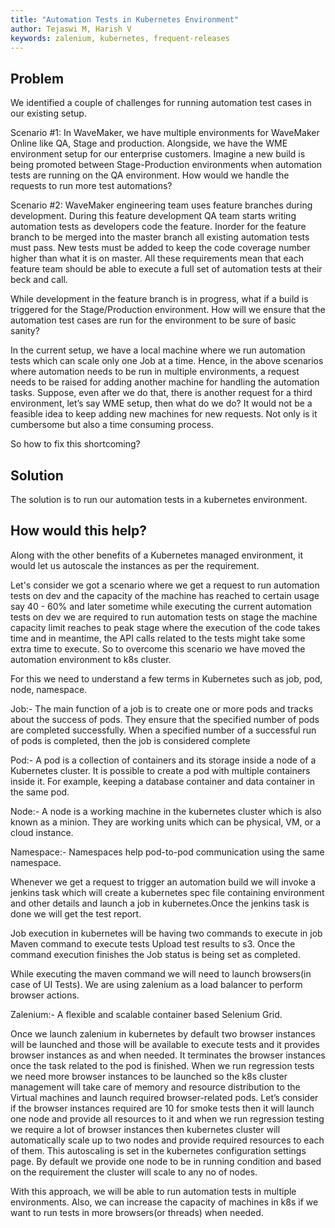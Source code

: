 ```yaml
---
title: "Automation Tests in Kubernetes Environment"
author: Tejaswi M, Harish V
keywords: zalenium, kubernetes, frequent-releases
---
```


## Problem 
We identified a couple of challenges for running automation test cases in our existing setup.

Scenario #1: In WaveMaker, we have multiple environments for WaveMaker Online like QA, Stage and production. Alongside, we have the WME environment setup for our enterprise customers. 
Imagine a new build is being promoted between Stage-Production environments when automation tests are running on the QA environment. How would we handle the requests to run more test automations?

Scenario #2: WaveMaker engineering team uses feature branches during development.
During this feature development QA team starts writing automation tests as developers code the feature. Inorder for the feature branch to be merged into the master branch all existing automation tests must pass. New tests must be added to keep the code coverage number higher than what it is on master. 
All these requirements mean that each feature team should be able to execute a full set of automation tests at their beck and call. 

While development in the feature branch is in progress, what if a build is triggered for the Stage/Production environment.
How will we ensure that the automation test cases are run for the environment to be sure of basic sanity?


<!--truncate-->


In the current setup, we have a local machine where we run automation tests which can scale only one Job at a time. Hence, in the above scenarios where automation needs to be run in multiple environments, a request needs to be raised for adding another machine for handling the automation tasks.
Suppose, even after we do that, there is another request for a third environment, let’s say WME setup, then what do we do?
It would not be a feasible idea to keep adding new machines for new requests. Not only is it cumbersome but also a time consuming process.

So how to fix this shortcoming?


## Solution
The solution is to run our automation tests in a kubernetes environment. 

## How would this help?
Along with the other benefits of a Kubernetes managed environment, it would let us autoscale the instances as per the requirement.


Let's consider we got a scenario where we get a request to run automation tests on dev and the capacity of the machine has reached to certain usage say 40 - 60%  and later sometime while executing the current automation tests on dev we are required to run automation tests on stage the machine capacity limit reaches to peak stage where the execution of the code takes time and in meantime, the API calls related to the tests might take some extra time to execute.
So to overcome this scenario we have moved the automation environment to k8s cluster.

For this we need to understand a few terms in Kubernetes such as job, pod, node, namespace.

Job:- The main function of a job is to create one or more pods and tracks about the success of pods. They ensure that the specified number of pods are completed successfully. When a specified number of a successful run of pods is completed, then the job is considered complete

Pod:- A pod is a collection of containers and its storage inside a node of a Kubernetes cluster. It is possible to create a pod with multiple containers inside it. For example, keeping a database container and data container in the same pod.

Node:- A node is a working machine in the kubernetes cluster which is also known as a minion. They are working units which can be physical, VM, or a cloud instance.

Namespace:- Namespaces help pod-to-pod communication using the same namespace.

Whenever we get a request to trigger an automation build we will invoke a jenkins task which will create a kubernetes spec file containing environment and other details and launch a job in kubernetes.Once the jenkins task is done we will get the test report.

Job execution in kubernetes will be having two commands to execute in job 
Maven command to execute tests
Upload test results to s3.
Once the command execution finishes the Job status is being set as completed.

While executing the maven command we will need to launch browsers(in case of UI Tests). We are using zalenium as a load balancer to perform browser actions. 

Zalenium:- A flexible and scalable container based Selenium Grid. 

Once we launch zalenium in kubernetes by default two browser instances will be launched and those will be available to execute tests and it provides browser instances as and when needed. It terminates the browser instances once the task related to the pod is finished. When we run regression tests we need more browser instances to be launched so the k8s cluster management will take care of memory and resource distribution to the Virtual machines and launch required browser-related pods. Let’s consider if the browser instances required are 10 for smoke tests then it will launch one node and provide all resources to it and when we run regression testing we require a lot of browser instances then kubernetes cluster will automatically scale up to two nodes and provide required resources to each of them. This autoscaling is set in the kubernetes configuration settings page. By default we provide one node to be in running condition and based on the requirement the cluster will scale to any no of nodes.

With this approach, we will be able to run automation tests in multiple environments. Also, we can increase the capacity of machines in k8s if we want to run tests in more browsers(or threads) when needed. 











